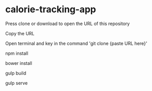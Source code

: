 # calorie-tracking-app

Press clone or download to open the URL of this repository

Copy the URL

Open terminal and key in the command 'git clone {paste URL here}'

npm install

bower install

gulp build

gulp serve
